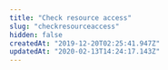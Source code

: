 ```yaml
---
title: "Check resource access"
slug: "checkresourceaccess"
hidden: false
createdAt: "2019-12-20T02:25:41.947Z"
updatedAt: "2020-02-13T14:24:17.143Z"
---
```

